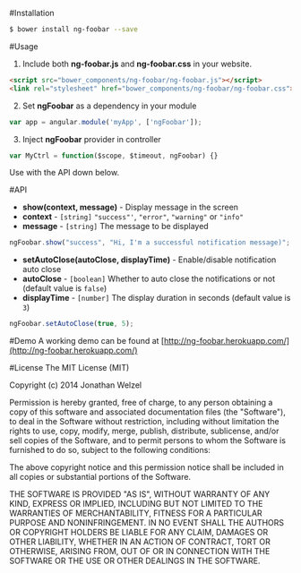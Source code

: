 #Installation
```bash
$ bower install ng-foobar --save
```

#Usage
1. Include both **ng-foobar.js** and **ng-foobar.css** in your website.

```html
<script src="bower_components/ng-foobar/ng-foobar.js"></script>
<link rel="stylesheet" href="bower_components/ng-foobar/ng-foobar.css">
```

2. Set **ngFoobar** as a dependency in your module

```javascript
var app = angular.module('myApp', ['ngFoobar']);
```

3. Inject **ngFoobar** provider in controller

```javascript
var MyCtrl = function($scope, $timeout, ngFoobar) {}
```

Use with the API down below.

#API
* **show(context, message)** - Display message in the screen
 * **context** - `[string]` `"success"'`, `"error"`, `"warning"` or `"info"`
 * **message** - `[string]` The message to be displayed 
```javascript
ngFoobar.show("success", "Hi, I'm a successful notification message)";
```

* **setAutoClose(autoClose, displayTime)** - Enable/disable notification auto close
 * **autoClose** - `[boolean]` Whether to auto close the notifications or not (default value is `false`)
 * **displayTime** - `[number]` The display duration in seconds (default value is `3`)
```javascript
ngFoobar.setAutoClose(true, 5);
```

#Demo
A working demo can be found at [http://ng-foobar.herokuapp.com/](http://ng-foobar.herokuapp.com/)

#License
The MIT License (MIT)

Copyright (c) 2014 Jonathan Welzel

Permission is hereby granted, free of charge, to any person obtaining a copy
of this software and associated documentation files (the "Software"), to deal
in the Software without restriction, including without limitation the rights
to use, copy, modify, merge, publish, distribute, sublicense, and/or sell
copies of the Software, and to permit persons to whom the Software is
furnished to do so, subject to the following conditions:

The above copyright notice and this permission notice shall be included in
all copies or substantial portions of the Software.

THE SOFTWARE IS PROVIDED "AS IS", WITHOUT WARRANTY OF ANY KIND, EXPRESS OR
IMPLIED, INCLUDING BUT NOT LIMITED TO THE WARRANTIES OF MERCHANTABILITY,
FITNESS FOR A PARTICULAR PURPOSE AND NONINFRINGEMENT. IN NO EVENT SHALL THE
AUTHORS OR COPYRIGHT HOLDERS BE LIABLE FOR ANY CLAIM, DAMAGES OR OTHER
LIABILITY, WHETHER IN AN ACTION OF CONTRACT, TORT OR OTHERWISE, ARISING FROM,
OUT OF OR IN CONNECTION WITH THE SOFTWARE OR THE USE OR OTHER DEALINGS IN
THE SOFTWARE.

